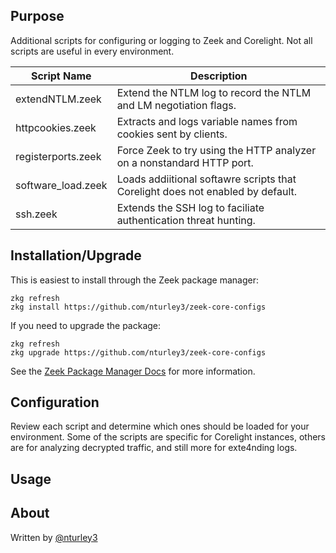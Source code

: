 ## Purpose
Additional scripts for configuring or logging to Zeek and Corelight.
Not all scripts are useful in every environment. 

| Script Name | Description |
| -- | -- |
| extendNTLM.zeek | Extend the NTLM log to record the NTLM and LM negotiation flags. |
| httpcookies.zeek | Extracts and logs variable names from cookies sent by clients. |
| registerports.zeek | Force Zeek to try using the HTTP analyzer on a nonstandard HTTP port. |
| software_load.zeek | Loads addiitional softawre scripts that Corelight does not enabled by default. |
| ssh.zeek | Extends the SSH log to faciliate authentication threat hunting. |

## Installation/Upgrade

This is easiest to install through the Zeek package manager:

	zkg refresh
	zkg install https://github.com/nturley3/zeek-core-configs

If you need to upgrade the package:

	zkg refresh
	zkg upgrade https://github.com/nturley3/zeek-core-configs 

See the [Zeek Package Manager Docs](https://docs.zeek.org/projects/package-manager/en/stable/quickstart.html) for more information.

## Configuration

Review each script and determine which ones should be loaded for your environment. Some of the scripts are specific for Corelight instances,  others are for analyzing decrypted traffic, and still more for exte4nding logs.

## Usage



## About

Written by [@nturley3](https://github.com/nturley3)